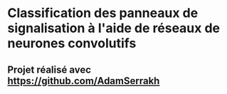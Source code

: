 # Classification des panneaux de signalisation à l'aide de réseaux de neurones convolutifs
## Projet réalisé avec https://github.com/AdamSerrakh
